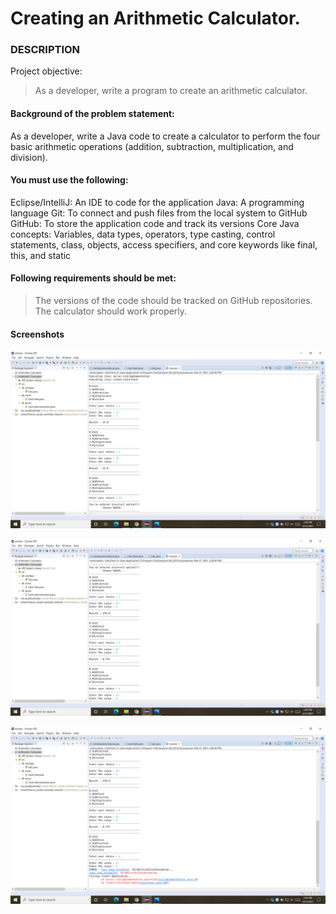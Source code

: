 # Creating an Arithmetic Calculator.

### DESCRIPTION

Project objective:

> As a developer, write a program to create an arithmetic calculator.

 

#### Background of the problem statement:

As a developer, write a Java code to create a calculator to perform the four basic arithmetic operations (addition, subtraction, multiplication, and division).

 

#### You must use the following:

Eclipse/IntelliJ: An IDE to code for the application
Java: A programming language
Git: To connect and push files from the local system to GitHub
GitHub: To store the application code and track its versions
Core Java concepts: Variables, data types, operators, type casting, control statements, class, objects, access specifiers, and core keywords like final, this, and static
 

#### Following requirements should be met:

> The versions of the code should be tracked on GitHub repositories.
> The calculator should work properly.

#### Screenshots

![console](https://github.com/UshasriMavuri1999/Arithmetic-Calculator/blob/main/screenshots/console1.png)

![console](https://github.com/UshasriMavuri1999/Arithmetic-Calculator/blob/main/screenshots/console2.png)

![console](https://github.com/UshasriMavuri1999/Arithmetic-Calculator/blob/main/screenshots/console3.png)
